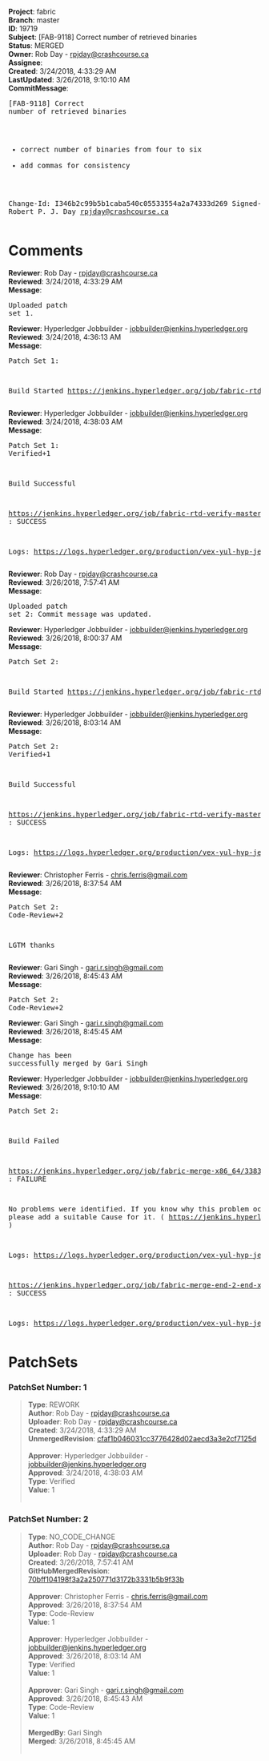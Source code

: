 <strong>Project</strong>: fabric<br><strong>Branch</strong>: master<br><strong>ID</strong>: 19719<br><strong>Subject</strong>: [FAB-9118] Correct number of retrieved binaries<br><strong>Status</strong>: MERGED<br><strong>Owner</strong>: Rob Day - rpjday@crashcourse.ca<br><strong>Assignee</strong>:<br><strong>Created</strong>: 3/24/2018, 4:33:29 AM<br><strong>LastUpdated</strong>: 3/26/2018, 9:10:10 AM<br><strong>CommitMessage</strong>:<br><pre>[FAB-9118] Correct number of retrieved binaries

 - correct number of binaries from four to six
 - add commas for consistency

Change-Id: I346b2c99b5b1caba540c05533554a2a74333d269
Signed-off-by: Robert P. J. Day <rpjday@crashcourse.ca>
</pre><h1>Comments</h1><strong>Reviewer</strong>: Rob Day - rpjday@crashcourse.ca<br><strong>Reviewed</strong>: 3/24/2018, 4:33:29 AM<br><strong>Message</strong>: <pre>Uploaded patch set 1.</pre><strong>Reviewer</strong>: Hyperledger Jobbuilder - jobbuilder@jenkins.hyperledger.org<br><strong>Reviewed</strong>: 3/24/2018, 4:36:13 AM<br><strong>Message</strong>: <pre>Patch Set 1:

Build Started https://jenkins.hyperledger.org/job/fabric-rtd-verify-master/405/</pre><strong>Reviewer</strong>: Hyperledger Jobbuilder - jobbuilder@jenkins.hyperledger.org<br><strong>Reviewed</strong>: 3/24/2018, 4:38:03 AM<br><strong>Message</strong>: <pre>Patch Set 1: Verified+1

Build Successful 

https://jenkins.hyperledger.org/job/fabric-rtd-verify-master/405/ : SUCCESS

Logs: https://logs.hyperledger.org/production/vex-yul-hyp-jenkins-3/fabric-rtd-verify-master/405</pre><strong>Reviewer</strong>: Rob Day - rpjday@crashcourse.ca<br><strong>Reviewed</strong>: 3/26/2018, 7:57:41 AM<br><strong>Message</strong>: <pre>Uploaded patch set 2: Commit message was updated.</pre><strong>Reviewer</strong>: Hyperledger Jobbuilder - jobbuilder@jenkins.hyperledger.org<br><strong>Reviewed</strong>: 3/26/2018, 8:00:37 AM<br><strong>Message</strong>: <pre>Patch Set 2:

Build Started https://jenkins.hyperledger.org/job/fabric-rtd-verify-master/415/</pre><strong>Reviewer</strong>: Hyperledger Jobbuilder - jobbuilder@jenkins.hyperledger.org<br><strong>Reviewed</strong>: 3/26/2018, 8:03:14 AM<br><strong>Message</strong>: <pre>Patch Set 2: Verified+1

Build Successful 

https://jenkins.hyperledger.org/job/fabric-rtd-verify-master/415/ : SUCCESS

Logs: https://logs.hyperledger.org/production/vex-yul-hyp-jenkins-3/fabric-rtd-verify-master/415</pre><strong>Reviewer</strong>: Christopher Ferris - chris.ferris@gmail.com<br><strong>Reviewed</strong>: 3/26/2018, 8:37:54 AM<br><strong>Message</strong>: <pre>Patch Set 2: Code-Review+2

LGTM thanks</pre><strong>Reviewer</strong>: Gari Singh - gari.r.singh@gmail.com<br><strong>Reviewed</strong>: 3/26/2018, 8:45:43 AM<br><strong>Message</strong>: <pre>Patch Set 2: Code-Review+2</pre><strong>Reviewer</strong>: Gari Singh - gari.r.singh@gmail.com<br><strong>Reviewed</strong>: 3/26/2018, 8:45:45 AM<br><strong>Message</strong>: <pre>Change has been successfully merged by Gari Singh</pre><strong>Reviewer</strong>: Hyperledger Jobbuilder - jobbuilder@jenkins.hyperledger.org<br><strong>Reviewed</strong>: 3/26/2018, 9:10:10 AM<br><strong>Message</strong>: <pre>Patch Set 2:

Build Failed 

https://jenkins.hyperledger.org/job/fabric-merge-x86_64/3383/ : FAILURE

No problems were identified. If you know why this problem occurred, please add a suitable Cause for it. ( https://jenkins.hyperledger.org/job/fabric-merge-x86_64/3383/ )

Logs: https://logs.hyperledger.org/production/vex-yul-hyp-jenkins-3/fabric-merge-x86_64/3383

https://jenkins.hyperledger.org/job/fabric-merge-end-2-end-x86_64/2054/ : SUCCESS

Logs: https://logs.hyperledger.org/production/vex-yul-hyp-jenkins-3/fabric-merge-end-2-end-x86_64/2054</pre><h1>PatchSets</h1><h3>PatchSet Number: 1</h3><blockquote><strong>Type</strong>: REWORK<br><strong>Author</strong>: Rob Day - rpjday@crashcourse.ca<br><strong>Uploader</strong>: Rob Day - rpjday@crashcourse.ca<br><strong>Created</strong>: 3/24/2018, 4:33:29 AM<br><strong>UnmergedRevision</strong>: [cfaf1b046031cc3776428d02aecd3a3e2cf7125d](https://github.com/hyperledger-gerrit-archive/fabric/commit/cfaf1b046031cc3776428d02aecd3a3e2cf7125d)<br><br><strong>Approver</strong>: Hyperledger Jobbuilder - jobbuilder@jenkins.hyperledger.org<br><strong>Approved</strong>: 3/24/2018, 4:38:03 AM<br><strong>Type</strong>: Verified<br><strong>Value</strong>: 1<br><br></blockquote><h3>PatchSet Number: 2</h3><blockquote><strong>Type</strong>: NO_CODE_CHANGE<br><strong>Author</strong>: Rob Day - rpjday@crashcourse.ca<br><strong>Uploader</strong>: Rob Day - rpjday@crashcourse.ca<br><strong>Created</strong>: 3/26/2018, 7:57:41 AM<br><strong>GitHubMergedRevision</strong>: [70bff104198f3a2a250771d3172b3331b5b9f33b](https://github.com/hyperledger-gerrit-archive/fabric/commit/70bff104198f3a2a250771d3172b3331b5b9f33b)<br><br><strong>Approver</strong>: Christopher Ferris - chris.ferris@gmail.com<br><strong>Approved</strong>: 3/26/2018, 8:37:54 AM<br><strong>Type</strong>: Code-Review<br><strong>Value</strong>: 1<br><br><strong>Approver</strong>: Hyperledger Jobbuilder - jobbuilder@jenkins.hyperledger.org<br><strong>Approved</strong>: 3/26/2018, 8:03:14 AM<br><strong>Type</strong>: Verified<br><strong>Value</strong>: 1<br><br><strong>Approver</strong>: Gari Singh - gari.r.singh@gmail.com<br><strong>Approved</strong>: 3/26/2018, 8:45:43 AM<br><strong>Type</strong>: Code-Review<br><strong>Value</strong>: 1<br><br><strong>MergedBy</strong>: Gari Singh<br><strong>Merged</strong>: 3/26/2018, 8:45:45 AM<br><br></blockquote>